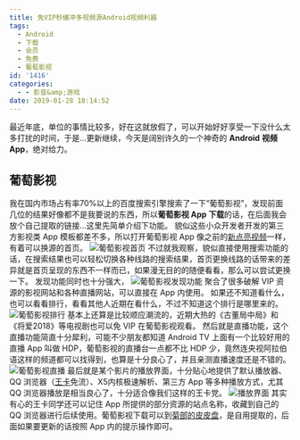 ```yaml
---
title: 免VIP秒缓冲多视频源Android视频利器
tags:
  - Android
  - 下载
  - 会员
  - 免费
  - 葡萄影视
id: '1416'
categories:
  - - 影音&amp;游戏
date: 2019-01-28 18:14:52
---
```


最近年底，单位的事情比较多，好在这就放假了，可以开始好好享受一下没什么太多打扰的时间，于是...更新继续，今天是阔别许久的一个神奇的 **Android** **视频 App**，绝对给力。

## 葡萄影视

我在国内市场占有率70%以上的百度搜索引擎搜索了一下“葡萄影视”，发现前面几位的结果好像都不是我要说的东西，所以**葡萄影视 App 下载**的话，在后面我会放个自己提取的链接…这里先简单介绍下功能。 貌似这些小众开发者开发的第三方影视类 App 模板都差不多，所以打开葡萄影视 App 像之前的[新点亮视频](https://www.jubuzz.com/share/1220.html)一样，有着可以换源的首页。 ![葡萄影视首页](https://i.loli.net/2019/01/28/5c4ecedf22b5d.jpg) 不过就我观察，貌似直接使用搜索功能的话，在搜索结果也可以轻松切换各种线路的搜索结果，首页更换线路的话带来的差异就是首页呈现的东西不一样而已，如果漫无目的的随便看看，那么可以尝试更换一下。 发现功能同时也十分强大， ![葡萄影视发现功能](https://i.loli.net/2019/01/28/5c4ecf461eb25.jpg) 聚合了很多破解 VIP 资源的影视网站和各种直播网站，可以直接在 App 内使用。 如果还不知道看什么，也可以看看排行，看看其他人近期在看什么，不过不知道这个排行是哪里来的。 ![葡萄影视排行](https://i.loli.net/2019/01/28/5c4ed03553069.jpg) 基本上还算是比较顺应潮流的，近期大热的《古董局中局》和《将爱2018》等电视剧也可以免 VIP 在葡萄影视观看。 然后就是直播功能，这个直播功能简直十分犀利，可能不少朋友都知道 Android TV 上面有一个比较好用的直播 App 叫做 HDP，葡萄影视的直播台一点都不比 HDP 少，竟然连央视阿拉伯语这样的频道都可以找得到，也算是十分良心了，并且亲测直播速度还是不错的。 ![葡萄影视直播](https://i.loli.net/2019/01/28/5c4ed11d8c592.jpg) 最后就是某个影片的播放界面，十分贴心地提供了默认播放器、QQ 浏览器（[王卡](https://www.jubuzz.com/share/629.html)免流）、X5内核极速解析、第三方 App 等多种播放方式，尤其 QQ 浏览器播放是相当良心了，十分适合像我们这样的王卡党。 ![播放界面](https://i.loli.net/2019/01/28/5c4ed52534223.jpg) 其实有心的王卡同学还可以记住 App 所提供的部分资源的站点名称，收藏到自己的QQ 浏览器进行后续使用。葡萄影视下载可以到[菊部的皮皮盘](https://jubuzz.pipipan.com/fs/18034009-333512395)，是自用提取的，后面如果要更新的话按照 App 内的提示操作即可。